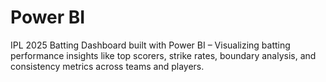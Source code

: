# Power BI
IPL 2025 Batting Dashboard built with Power BI – Visualizing batting performance insights like top scorers, strike rates, boundary analysis, and consistency metrics across teams and players.
